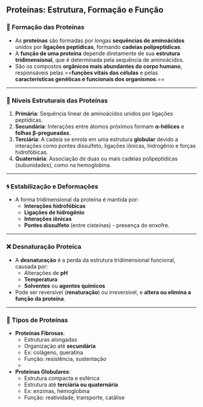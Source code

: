 ## Proteínas: Estrutura, Formação e Função

### 📌 Formação das Proteínas

- As **proteínas** são formadas por longas **sequências de aminoácidos** unidos por **ligações peptídicas**, formando **cadeias polipeptídicas**.
- A **função de uma proteína** depende diretamente de sua **estrutura tridimensional**, que é determinada pela sequência de aminoácidos.
- São os compostos **orgânicos mais abundantes do corpo humano**, responsáveis pelas ==**funções vitais das células** e pelas **características genéticas e funcionais dos organismos**.==

---

### 🧩 Níveis Estruturais das Proteínas

1. **Primária**: Sequência linear de aminoácidos unidos por ligações peptídicas.
2. **Secundária**: Interações entre átomos próximos formam **α-hélices** e **folhas β-pregueadas**.
3. **Terciária**: A cadeia se enrola em uma estrutura **globular** devido a interações como pontes dissulfeto, ligações iônicas, hidrogênio e forças hidrofóbicas.
4. **Quaternária**: Associação de duas ou mais cadeias polipeptídicas (subunidades), como na hemoglobina.

---

### 🌀 Estabilização e Deformações

- A forma tridimensional da proteína é mantida por:
    - **Interações hidrofóbicas**
    - **Ligações de hidrogênio**
    - **Interações iônicas**
    - **Pontes dissulfeto** (entre cisteínas) - presença do enxofre. 
---

### ❌ Desnaturação Proteica

- A **desnaturação** é a perda da estrutura tridimensional funcional, causada por:
    - Alterações de **pH**
    - **Temperatura**
    - **Solventes** ou **agentes químicos**
- Pode ser reversível (**renaturação**) ou irreversível, e **altera ou elimina a função da proteína**.

---

### 🧶 Tipos de Proteínas

- **Proteínas Fibrosas**:
    - Estruturas alongadas
    - Organização até **secundária**
    - Ex: colágeno, queratina
    - Função: resistência, sustentação
    - 
- **Proteínas Globulares**:
    - Estrutura compacta e esférica
    - Estrutura até **terciária ou quaternária**
    - Ex: enzimas, hemoglobina
    - Função: reatividade, transporte, catálise
